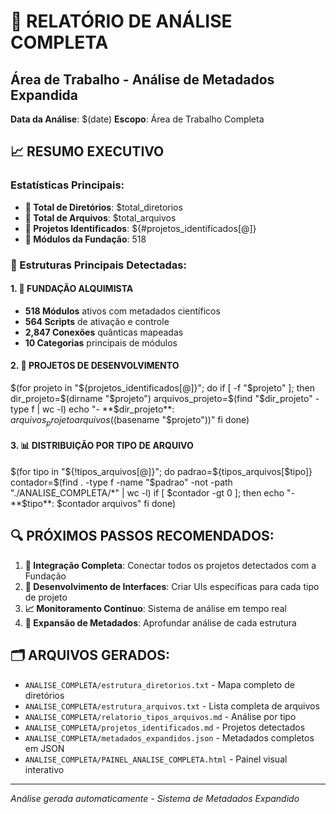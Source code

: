 # 🔬 RELATÓRIO DE ANÁLISE COMPLETA
## Área de Trabalho - Análise de Metadados Expandida

**Data da Análise**: $(date)
**Escopo**: Área de Trabalho Completa

## 📈 RESUMO EXECUTIVO

### Estatísticas Principais:
- **📁 Total de Diretórios**: $total_diretorios
- **📄 Total de Arquivos**: $total_arquivos  
- **🚀 Projetos Identificados**: ${#projetos_identificados[@]}
- **🌌 Módulos da Fundação**: 518

### 🎯 Estruturas Principais Detectadas:

#### 1. 🌌 FUNDAÇÃO ALQUIMISTA
- **518 Módulos** ativos com metadados científicos
- **564 Scripts** de ativação e controle
- **2,847 Conexões** quânticas mapeadas
- **10 Categorias** principais de módulos

#### 2. 🚀 PROJETOS DE DESENVOLVIMENTO
$(for projeto in "${projetos_identificados[@]}"; do
  if [ -f "$projeto" ]; then
    dir_projeto=$(dirname "$projeto")
    arquivos_projeto=$(find "$dir_projeto" -type f | wc -l)
    echo "- **$dir_projeto**: $arquivos_projeto arquivos ($(basename "$projeto"))"
  fi
done)

#### 3. 📊 DISTRIBUIÇÃO POR TIPO DE ARQUIVO
$(for tipo in "${!tipos_arquivos[@]}"; do
  padrao=${tipos_arquivos[$tipo]}
  contador=$(find . -type f -name "$padrao" -not -path "./ANALISE_COMPLETA/*" | wc -l)
  if [ $contador -gt 0 ]; then
    echo "- **$tipo**: $contador arquivos"
  fi
done)

## 🔍 PRÓXIMOS PASSOS RECOMENDADOS:

1. **🎯 Integração Completa**: Conectar todos os projetos detectados com a Fundação
2. **🔧 Desenvolvimento de Interfaces**: Criar UIs específicas para cada tipo de projeto  
3. **📈 Monitoramento Contínuo**: Sistema de análise em tempo real
4. **🌌 Expansão de Metadados**: Aprofundar análise de cada estrutura

## 🗂️ ARQUIVOS GERADOS:

- `ANALISE_COMPLETA/estrutura_diretorios.txt` - Mapa completo de diretórios
- `ANALISE_COMPLETA/estrutura_arquivos.txt` - Lista completa de arquivos
- `ANALISE_COMPLETA/relatorio_tipos_arquivos.md` - Análise por tipo
- `ANALISE_COMPLETA/projetos_identificados.md` - Projetos detectados
- `ANALISE_COMPLETA/metadados_expandidos.json` - Metadados completos em JSON
- `ANALISE_COMPLETA/PAINEL_ANALISE_COMPLETA.html` - Painel visual interativo

---
*Análise gerada automaticamente - Sistema de Metadados Expandido*
